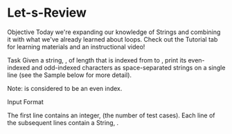 # Let-s-Review
Objective 
Today we're expanding our knowledge of Strings and combining it with what we've already learned about loops. Check out the Tutorial tab for learning materials and an instructional video!

Task 
Given a string, , of length  that is indexed from  to , print its even-indexed and odd-indexed characters as  space-separated strings on a single line (see the Sample below for more detail).

Note:  is considered to be an even index.

Input Format

The first line contains an integer,  (the number of test cases). 
Each line  of the  subsequent lines contain a String, .

